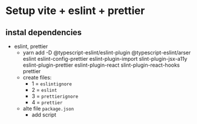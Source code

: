 # Setup vite + eslint + prettier

## instal dependencies
   - eslint, prettier
     - yarn add -D @typescript-eslint/eslint-plugin @typescript-eslint/arser eslint eslint-config-prettier eslint-plugin-import slint-plugin-jsx-a11y eslint-plugin-prettier eslint-plugin-react slint-plugin-react-hooks prettier
     - create files:
       - 1 = `eslintignore`
       - 2 = `eslint`
       - 3 = `prettierignore`
       - 4 = `prettier`
     - alte file `package.json`
       - add script